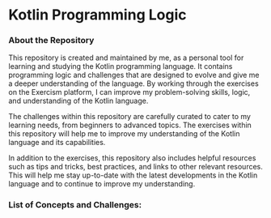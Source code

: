 # Kotlin Programming Logic

### About the Repository

This repository is created and maintained by me, as a personal tool for learning and studying the Kotlin programming language. It contains programming logic and challenges that are designed to evolve and give me a deeper understanding of the language. By working through the exercises on the Exercism platform, I can improve my problem-solving skills, logic, and understanding of the Kotlin language.

The challenges within this repository are carefully curated to cater to my learning needs, from beginners to advanced topics. The exercises within this repository will help me to improve my understanding of the Kotlin language and its capabilities.

In addition to the exercises, this repository also includes helpful resources such as tips and tricks, best practices, and links to other relevant resources. This will help me stay up-to-date with the latest developments in the Kotlin language and to continue to improve my understanding.

### List of Concepts and Challenges:
